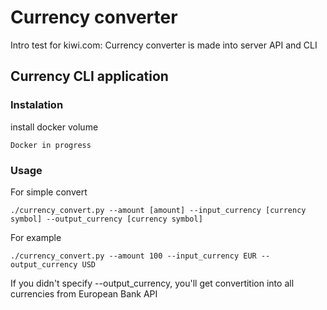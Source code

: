 # Currency converter 
Intro test for kiwi.com: Currency converter is made into server API and CLI

## Currency CLI application
### Instalation
install docker volume
```
Docker in progress
```
### Usage
For simple convert
```
./currency_convert.py --amount [amount] --input_currency [currency symbol] --output_currency [currency symbol]
```
For example
```
./currency_convert.py --amount 100 --input_currency EUR --output_currency USD
```
If you didn't specify --output_currency, you'll get convertition into all currencies from European Bank API
